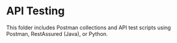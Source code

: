 # API Testing

This folder includes Postman collections and API test scripts using Postman, RestAssured (Java), or Python.
